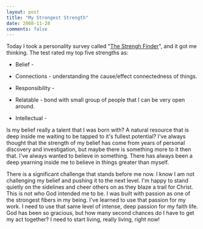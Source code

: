 ```yaml
---
layout: post
title: "My Strongest Strength"
date: 2008-11-28
comments: false
---
```


Today I took a personality survey called "[The Strengh Finder](https://www.strengthsfinder.com/)", and it got me thinking. The test rated my top five strengths as:
   
* Belief -
   
* Connections - understanding the cause/effect connectedness of things.
   
* Responsibility -
   
* Relatable - bond with small group of people that I can be very open around.
   
* Intellectual -
   
   
Is my belief really a talent that I was born with? A natural resource that is deep inside me waiting to be tapped to it's fullest potential? I've always thought that the strength of my belief has come from years of personal discovery and investigation, but maybe there is something more to it then that. I've always wanted to believe in something. There has always been a deep yearning inside me to believe in things greater than myself.
   
   
There is a significant challenge that stands before me now. I know I am not challenging my belief and pushing it to the next level. I'm happy to stand quietly on the sidelines and cheer others on as they blaze a trail for Christ. This is not who God intended me to be. I was built with passion as one of the strongest fibers in my being. I've learned to use that passion for my work. I need to use that same level of intense, deep passion for my faith life. God has been so gracious, but how many second chances do I have to get my act together? I need to start living, really living, right now!

